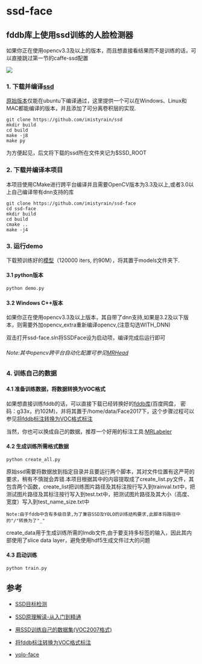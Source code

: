 # ssd-face

## fddb库上使用ssd训练的人脸检测器

如果你正在使用opencv3.3及以上的版本，而且想直接看结果而不是训练的话，可以直接跳过第一节的caffe-ssd配置

![](https://i.imgur.com/j9AMJnb.png)

### 1. 下载并编译[ssd](https://github.com/imistyrain/ssd) 
[原始版本](https://github.com/weiliu89/caffe)仅能在ubuntu下编译通过，这里提供一个可以在Windows、Linux和MAC都能编译的版本，并且添加了可分离卷积层的实现.

```
git clone https://github.com/imistyrain/ssd
mkdir build
cd build
make -j8
make py
```

为方便起见，后文将下载的ssd所在文件夹记为$SSD_ROOT

### 2. 下载并编译本项目
本项目使用CMake进行跨平台编译并且需要OpenCV版本为3.3及以上,或者3.0以上自己编译带有dnn支持的库

```
git clone https://github.com/imistyrain/ssd-face
cd ssd-face
mkdir build
cd build
cmake ..
make -j4
```

### 3. 运行demo

下载预训练好的[模型](https://github.com/imistyrain/ssd-face/releases)（120000 iters, 约90M），将其置于models文件夹下.

#### 3.1 python版本

```python
python demo.py
```

#### 3.2 Windows C++版本

如果你正在使用opencv3.3及以上版本，其自带了dnn支持,如果是3.2及以下版本，则需要外加opencv_extra重新编译opencv,(注意勾选WITH_DNN)

双击打开ssd-face.sln将SSDFace设为启动项，编译完成后运行即可

###### Note:其中opencv跨平台自动化配置可参见[MRHead](https://github.com/imistyrain/MRHead)

### 4. 训练自己的数据

#### 4.1 准备训练数据，将数据转换为VOC格式

如果想直接训练fddb的话，可以直接下载已经转换好的[fddb库](http://pan.baidu.com/s/1pK8jglP)(百度网盘， 密码：g33x，约102M)，并将其置于/home/data/Face2017下，这个步骤过程可以参见[将fddb标注转换为VOC格式标注](http://blog.csdn.net/minstyrain/article/details/77938596)

当然，你也可以换成自己的数据，推荐一个好用的标注工具:[MRLabeler](https://github.com/imistyrain/MRLabeler)

#### 4.2 生成训练所需格式数据

```
python create_all.py
```
原始ssd需要将数据放到指定目录并且要运行两个脚本，其对文件位置有这严苛的要求，稍有不慎就会弄错.本项目根据其中的内容提取成了create_list.py文件，其包含两个函数，create_list把训练图片路径及其标注按行写入到trainval.txt中，把测试图片路径及其标注按行写入到test.txt中，把测试图片路径及其大小（高度、宽度）写入到test_name_size.txt中

```
Note:由于fddb中含有多级目录,为了兼容SSD及YOLO的训练结构要求,此脚本将路径中的"/"转换为了"_"
```

create_data用于生成训练所需的lmdb文件,由于要支持多标签的输入，因此其内部使用了slice data layer，避免使用hdf5生成文件过大的问题

#### 4.3 启动训练

```
python train.py
```

## 参考

* [SSD目标检测](https://blog.csdn.net/minstyrain/article/details/87350554)

* [SSD原理解读-从入门到精通](https://blog.csdn.net/qianqing13579/article/details/82106664)

* [用SSD训练自己的数据集(VOC2007格式)](http://blog.csdn.net/zhy8623080/article/details/73188594)

* [将fddb标注转换为VOC格式标注](http://blog.csdn.net/minstyrain/article/details/77938596)

* [yolo-face](https://github.com/imistyrain/yolo-face)